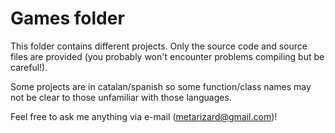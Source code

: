 # Games folder

This folder contains different projects. Only the source code and source files are provided (you probably won't encounter problems compiling but be careful!).

Some projects are in catalan/spanish so some function/class names may not be clear to those unfamiliar with those languages.

Feel free to ask me anything via e-mail (metarizard@gmail.com)!
